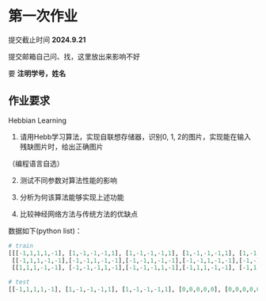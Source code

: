 # 第一次作业

提交截止时间 **2024.9.21**

提交邮箱自己问、找，这里放出来影响不好

要 **注明学号，姓名**

## 作业要求
Hebbian Learning

1. 请用Hebb学习算法，实现自联想存储器，识别0, 1, 2的图片，实现能在输入残缺图片时，给出正确图片

（编程语言自选）

2. 测试不同参数对算法性能的影响

3. 分析为何该算法能够实现上述功能

4. 比较神经网络方法与传统方法的优缺点

数据如下(python list)：
```python
# train
[[[-1,1,1,1,-1], [1,-1,-1,-1,1], [1,-1,-1,-1,1], [1,-1,-1,-1,1], [1,-1,-1,-1,1], [-1,1,1,1,-1]], # 0
 [[-1,1,1,-1,-1],[-1,-1,1,-1,-1],[-1,-1,1,-1,-1],[-1,-1,1,-1,-1],[-1,-1,1,-1,-1],[-1,-1,1,-1,-1]], # 1
 [[1,1,1,-1,-1], [-1,-1,-1,1,-1],[-1,-1,-1,1,-1],[-1,1,1,-1,-1], [-1,1,-1,-1,-1],[-1,1,1,1,1]]] # 2

# test
[[-1,1,1,1,-1], [1,-1,-1,-1,1], [1,-1,-1,-1,1], [0,0,0,0,0], [0,0,0,0,0], [0,0,0,0,0]] # 下半部分被遮住的 0
```
